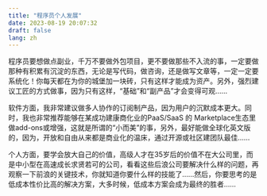 ```yaml
---
title: "程序员个人发展"
date: 2023-08-19 20:07:32
draft: false
lang: zh
---
```



程序员要想做点副业，千万不要做外包项目，更不要做那些不入流的事，一定要做那种有积累有沉淀的东西，无论是写代码，做咨询，还是做写文章等，一定一定要系统化！你每天都在为你的城堡加一块砖，只有这样才能成为资产。另外，强烈建议工匠的方式做事，因为只有这样，“基础”和“副产品”才会变得可观……

软件方面，我非常建议做多人协作的订阅制产品，因为用户的沉默成本更大。同时，我也非常推荐能够在某成功建康商化业的PaaS/SaaS 的 Marketplace生态里做add-ons或增强，这就是所谓的“小而美”的事，另外，最好能做全球化英文版的，因为，开放和自由从来都是商业化的温床，通过开源或社区建团队最佳……

个人方面，要学会放大自己的价值，高级人才在35岁后的价值不在大公司里，而是中小型在高速成长求贤若可的公司，看看这些后浪公司要解决什么样的问题，再观察一下前浪的关键技术，你就知道你要什么样的技能了……然后，你要思考的是低成本性价比高的解决方案，大多时候，低成本方案会成为最终的胜者……
